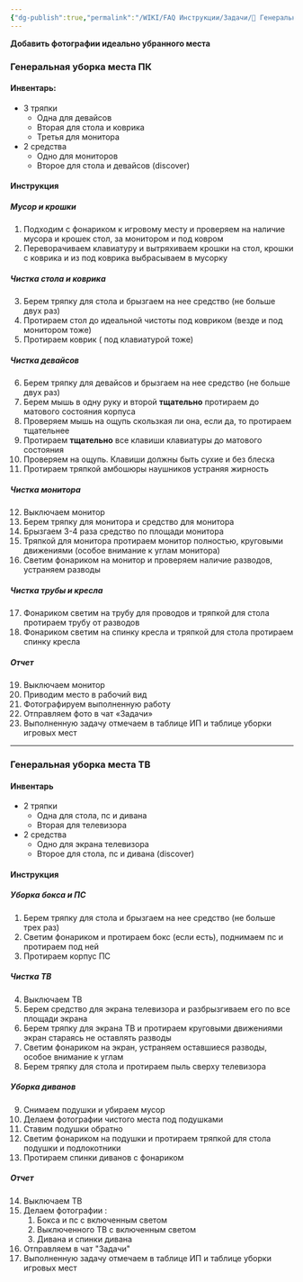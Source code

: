 ```yaml
---
{"dg-publish":true,"permalink":"/WIKI/FAQ Инструкции/Задачи/🧽 Генеральная уборка игровых мест/"}
---
```


**Добавить фотографии идеально убранного места**
### Генеральная уборка места ПК
#### Инвентарь: 
- 3 тряпки
  - Одна для девайсов
  - Вторая для стола и коврика
  - Третья для монитора 
- 2 средства 
  - Одно для мониторов
  - Второе для стола и девайсов (discover) 
#### Инструкция 
##### Мусор и крошки 
1. Подходим с фонариком к игровому месту и проверяем на наличие мусора и крошек стол, за монитором и под ковром 
2. Переворачиваем клавиатуру и вытряхиваем крошки на стол, крошки с коврика и из под коврика выбрасываем в мусорку
##### Чистка стола и коврика
3. Берем тряпку для стола и брызгаем на нее средство (не больше двух раз) 
4. Протираем стол до идеальной чистоты под ковриком (везде и под монитором тоже) 
5. Протираем коврик ( под клавиатурой тоже)
##### Чистка девайсов
6. Берем тряпку для девайсов и брызгаем на нее средство (не больше двух раз)
7. Берем мышь в одну руку и второй **тщательно** протираем до матового состояния корпуса 
8. Проверяем мышь на ощупь скользкая ли она, если да, то протираем тщательнее 
9. Протираем **тщательно** все клавиши  клавиатуры до матового состояния 
10. Проверяем на ощупь. Клавиши должны быть сухие и без блеска
11. Протираем тряпкой амбошюры наушников устраняя жирность
##### Чистка монитора 
12. Выключаем монитор
13. Берем тряпку для монитора и средство для монитора 
14. Брызгаем 3-4 раза средство по площади монитора 
15. Тряпкой для монитора протираем монитор полностью, круговыми движениями (особое внимание к углам монитора) 
16. Светим фонариком на монитор и проверяем наличие разводов, устраняем разводы
##### Чистка трубы и кресла 
17. Фонариком светим на трубу для проводов и тряпкой для стола протираем трубу от разводов 
18. Фонариком светим на спинку кресла и тряпкой для стола протираем спинку кресла
##### Отчет  
19. Выключаем монитор
20. Приводим место в рабочий вид
21. Фотографируем выполненную работу
22. Отправляем фото в чат «Задачи»
23. Выполненную задачу отмечаем в таблице ИП и таблице уборки игровых мест 
___
### Генеральная уборка места ТВ
#### Инвентарь
- 2 тряпки
	- Одна для стола, пс и дивана
	- Вторая для телевизора
- 2 средства
	- Одно для экрана телевизора
	- Второе для стола, пс и дивана (discover)
#### Инструкция
##### Уборка бокса и ПС
1. Берем тряпку для стола и брызгаем на нее средство (не больше трех раз)
2. Светим фонариком и протираем бокс (если есть), поднимаем пс и протираем под ней
3. Протираем корпус ПС
##### Чистка ТВ
4. Выключаем ТВ
5. Берем средство для экрана телевизора и разбрызгиваем его по все площади экрана
6. Берем тряпку для экрана ТВ и протираем круговыми движениями экран стараясь не оставлять разводы
7. Светим фонариком на экран, устраняем оставшиеся разводы, особое внимание к углам
8. Берем тряпку для стола и протираем пыль сверху телевизора
##### Уборка диванов
9. Снимаем подушки и убираем мусор
10. Делаем фотографии чистого места под подушками
11. Ставим подушки обратно
12. Светим фонариком на подушки и протираем тряпкой для стола подушки и подлокотники
13. Протираем спинки диванов с фонариком
##### Отчет
14. Выключаем ТВ
15. Делаем фотографии :
	1. Бокса и пс с включенным светом
	2. Выключенного ТВ с включенным светом
	3. Дивана и спинки дивана
16. Отправляем в чат "Задачи"
17. Выполненную задачу отмечаем в таблице ИП и таблице уборки игровых мест 